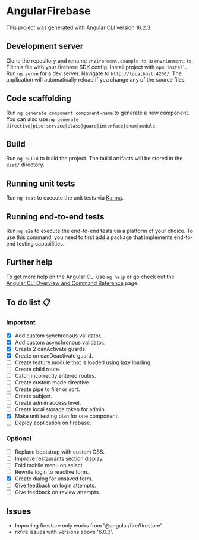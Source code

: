 # AngularFirebase

This project was generated with [Angular CLI](https://github.com/angular/angular-cli) version 16.2.3.

## Development server

Clone the repository and rename `environment.example.ts` to `envrionment.ts`. Fill this file with your firebase SDK config. Install project with `npm install`. Run `ng serve` for a dev server. Navigate to `http://localhost:4200/`. The application will automatically reload if you change any of the source files.

## Code scaffolding

Run `ng generate component component-name` to generate a new component. You can also use `ng generate directive|pipe|service|class|guard|interface|enum|module`.

## Build

Run `ng build` to build the project. The build artifacts will be stored in the `dist/` directory.

## Running unit tests

Run `ng test` to execute the unit tests via [Karma](https://karma-runner.github.io).

## Running end-to-end tests

Run `ng e2e` to execute the end-to-end tests via a platform of your choice. To use this command, you need to first add a package that implements end-to-end testing capabilities.

## Further help

To get more help on the Angular CLI use `ng help` or go check out the [Angular CLI Overview and Command Reference](https://angular.io/cli) page.

## To do list 📋

### Important

- [x] Add custom synchronous validator.
- [x] Add custom asynchronous validator.
- [x] Create 2 canActivate guards.
- [x] Create on canDeactivate guard.
- [ ] Create feature module that is loaded using lazy loading.
- [ ] Create child route.
- [ ] Catch incorrectly entered routes.
- [ ] Create custom made directive.
- [ ] Create pipe to filer or sort.
- [ ] Create subject.
- [ ] Create admin access level.
- [ ] Create local storage token for admin.
- [x] Make unit testing plan for one component.
- [ ] Deploy application on firebase.
  
### Optional

- [ ] Replace bootstrap with custom CSS.
- [ ] Improve restaurants section display.
- [ ] Fold mobile menu on select.
- [ ] Rewrite login to reactive form.
- [x] Create dialog for unsaved form.
- [ ] Give feedback on login attempts.
- [ ] Give feedback on review attempts.

## Issues

- Importing firestore only works from '@angular/fire/firestore'.
- rxfire issues with versions above '6.0.3'.
